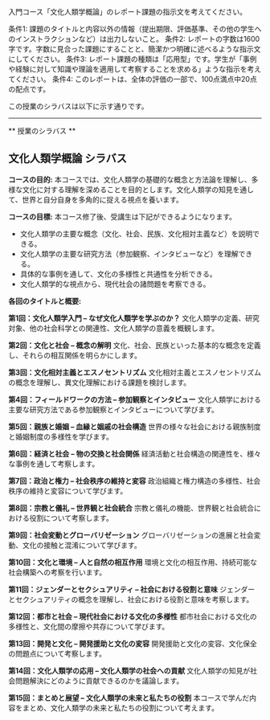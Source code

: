 入門コース「文化人類学概論」のレポート課題の指示文を考えてください。

条件1: 課題のタイトルと内容以外の情報（提出期限、評価基準、その他の学生へのインストラクションなど）は出力しないこと。
条件2: レポートの字数は1600字です。字数に見合った課題にすることと、簡潔かつ明確に述べるような指示文にしてください。
条件3: レポート課題の種類は「応用型」です。学生が「事例や経験に対して知識や理論を適用して考察することを求める」ような指示を考えてください。
条件4: このレポートは、全体の評価の一部で、100点満点中20点の配点です。

この授業のシラバスは以下に示す通りです。

---------------------------------------
** 授業のシラバス **
## 文化人類学概論 シラバス

**コースの目的:** 本コースでは、文化人類学の基礎的な概念と方法論を理解し、多様な文化に対する理解を深めることを目的とします。文化人類学の知見を通して、世界と自分自身を多角的に捉える視点を養います。

**コースの目標:**  本コース修了後、受講生は下記ができるようになります。
* 文化人類学の主要な概念（文化、社会、民族、文化相対主義など）を説明できる。
* 文化人類学の主要な研究方法（参加観察、インタビューなど）を理解できる。
* 具体的な事例を通して、文化の多様性と共通性を分析できる。
* 文化人類学的な視点から、現代社会の諸問題を考察できる。


**各回のタイトルと概要:**

**第1回：文化人類学入門 – なぜ文化人類学を学ぶのか？**
文化人類学の定義、研究対象、他の社会科学との関連性、文化人類学の意義を概観します。

**第2回：文化と社会 – 概念の解明**
文化、社会、民族といった基本的な概念を定義し、それらの相互関係を明らかにします。

**第3回：文化相対主義とエスノセントリズム**
文化相対主義とエスノセントリズムの概念を理解し、異文化理解における課題を検討します。

**第4回：フィールドワークの方法 – 参加観察とインタビュー**
文化人類学における主要な研究方法である参加観察とインタビューについて学びます。

**第5回：親族と婚姻 – 血縁と姻戚の社会構造**
世界の様々な社会における親族制度と婚姻制度の多様性を学びます。

**第6回：経済と社会 – 物の交換と社会関係**
経済活動と社会構造の関連性を、様々な事例を通して考察します。

**第7回：政治と権力 – 社会秩序の維持と変容**
政治組織と権力構造の多様性、社会秩序の維持と変容について学びます。

**第8回：宗教と儀礼 – 世界観と社会統合**
宗教と儀礼の機能、世界観と社会統合における役割について考察します。

**第9回：社会変動とグローバリゼーション**
グローバリゼーションの進展と社会変動、文化の接触と混淆について学びます。

**第10回：文化と環境 – 人と自然の相互作用**
環境と文化の相互作用、持続可能な社会構築への考察を行います。

**第11回：ジェンダーとセクシュアリティ – 社会における役割と意味**
ジェンダーとセクシュアリティの概念を理解し、社会における役割と意味を考察します。

**第12回：都市と社会 – 現代社会における文化の多様性**
都市社会における文化の多様性と、文化間の摩擦や共存について学びます。

**第13回：開発と文化 – 開発援助と文化の変容**
開発援助と文化の変容、文化保全の問題点について考察します。

**第14回：文化人類学の応用 – 文化人類学の社会への貢献**
文化人類学の知見が社会問題解決にどのように貢献できるのかを議論します。

**第15回：まとめと展望 – 文化人類学の未来と私たちの役割**
本コースで学んだ内容をまとめ、文化人類学の未来と私たちの役割について考えます。
